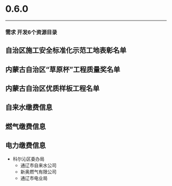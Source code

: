 # 0.6.0

---

### 需求  开发6个资源目录

## 自治区施工安全标准化示范工地表彰名单
## 内蒙古自治区“草原杯”工程质量奖名单
## 内蒙古自治区优质样板工程名单
## 自来水缴费信息
## 燃气缴费信息
## 电力缴费信息

* 科尔沁区委办局
	*  通辽市自来水公司
	*  新奥燃气有限公司
	*  通辽市电业局